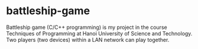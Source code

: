 # battleship-game
Battleship game (C/C++ programming) is my project in the course Techniques of Programming at Hanoi University of Science and Technology.
Two players (two devices) within a LAN network can play together. 
